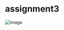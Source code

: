 # assignment3


![image](https://github.com/lazyrando1418/assignment3/assets/143541115/a823992d-d0e4-41f2-9375-bb372fad3558)
